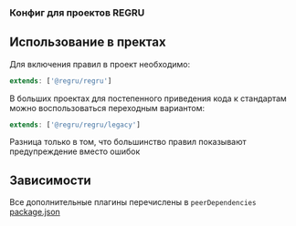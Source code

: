 ### Конфиг для проектов REGRU

## Использование в пректах

Для включения правил в проект необходимо:
```javascript
extends: ['@regru/regru']
```

В больших проектах для постепенного приведения кода к стандартам можно воспользоваться переходным вариантом:
```javascript
extends: ['@regru/regru/legacy']
```

Разница только в том, что большинство правил показывают предупреждение вместо ошибок

## Зависимости

Все дополнительные плагины перечислены в `peerDependencies` [package.json](./package.json)
